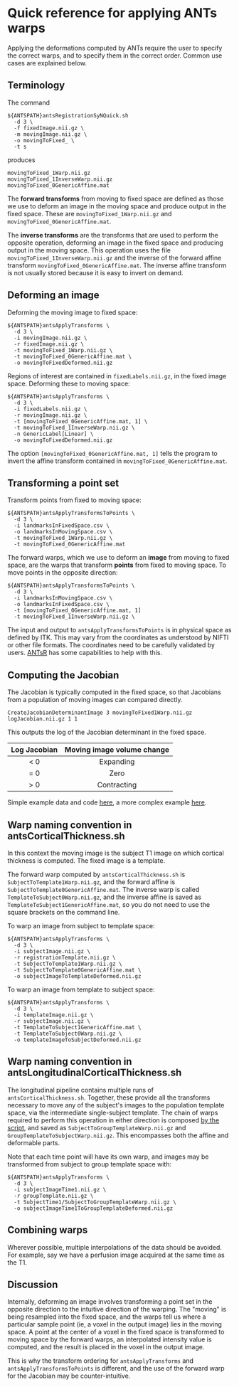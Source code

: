 # Quick reference for applying ANTs warps

Applying the deformations computed by ANTs require the user to specify the correct warps, and to specify them in the correct order. Common use cases are explained below.

## Terminology

The command

```
${ANTSPATH}antsRegistrationSyNQuick.sh 
  -d 3 \
  -f fixedImage.nii.gz \
  -m movingImage.nii.gz \
  -o movingToFixed_ \
  -t s 
```

produces 

```
movingToFixed_1Warp.nii.gz
movingToFixed_1InverseWarp.nii.gz
movingToFixed_0GenericAffine.mat
```

The **forward transforms** from moving to fixed space are defined as those we use to deform an image in the moving space and produce output in the fixed space. These are `movingToFixed_1Warp.nii.gz` and `movingToFixed_0GenericAffine.mat`.

The **inverse transforms** are the transforms that are used to perform the opposite operation, deforming an image in the fixed space and producing output in the moving space. This operation uses the file `movingToFixed_1InverseWarp.nii.gz` and the inverse of the forward affine transform `movingToFixed_0GenericAffine.mat`. The inverse affine transform is not usually stored because it is easy to invert on demand.


## Deforming an image

Deforming the moving image to fixed space:

```
${ANTSPATH}antsApplyTransforms \
  -d 3 \
  -i movingImage.nii.gz \   
  -r fixedImage.nii.gz \   
  -t movingToFixed_1Warp.nii.gz \
  -t movingToFixed_0GenericAffine.mat \   
  -o movingToFixedDeformed.nii.gz
```

Regions of interest are contained in `fixedLabels.nii.gz`, in the fixed image space. Deforming these to moving space:

```
${ANTSPATH}antsApplyTransforms \
  -d 3 \
  -i fixedLabels.nii.gz \
  -r movingImage.nii.gz \   
  -t [movingToFixed_0GenericAffine.mat, 1] \   
  -t movingToFixed_1InverseWarp.nii.gz \
  -n GenericLabel[Linear] \
  -o movingToFixedDeformed.nii.gz
```

The option `[movingToFixed_0GenericAffine.mat, 1]` tells the program to invert the affine transform contained in `movingToFixed_0GenericAffine.mat`. 


## Transforming a point set

Transform points from fixed to moving space:

```
${ANTSPATH}antsApplyTransformsToPoints \
  -d 3 \
  -i landmarksInFixedSpace.csv \
  -o landmarksInMovingSpace.csv \
  -t movingToFixed_1Warp.nii.gz \
  -t movingToFixed_0GenericAffine.mat 
```

The forward warps, which we use to deform an **image** from moving to fixed space, are the warps that transform **points** from fixed to moving space. To move points in the opposite direction:

```
${ANTSPATH}antsApplyTransformsToPoints \
  -d 3 \
  -i landmarksInMovingSpace.csv \
  -o landmarksInFixedSpace.csv \
  -t [movingToFixed_0GenericAffine.mat, 1]
  -t movingToFixed_1InverseWarp.nii.gz \
```

The input and output to `antsApplyTransformsToPoints` is in physical space as defined by ITK. This may vary from the coordinates as understood by NIFTI or other file formats. The coordinates need to be carefully validated by users. [ANTsR](https://github.com/ANTsX/ANTsR/wiki/MNI-Coordinates-in-ANTsR-(and-ANTs)) has some capabilities to help with this.


## Computing the Jacobian

The Jacobian is typically computed in the fixed space, so that Jacobians from a population of moving images can compared directly.

```
CreateJacobianDeterminantImage 3 movingToFixed1Warp.nii.gz logJacobian.nii.gz 1 1
```

This outputs the log of the Jacobian determinant in the fixed space. 

| Log Jacobian | Moving image volume change | 
|    :---:     |     :---:                  | 
|     < 0      | Expanding                  | 
|     = 0      | Zero                       |
|     > 0      | Contracting                |
 
Simple example data and code [here](https://github.com/cookpa/jacobianExample), a more complex example [here](https://github.com/stnava/jacobianTests).


## Warp naming convention in antsCorticalThickness.sh 

In this context the moving image is the subject T1 image on which cortical thickness is computed. The fixed image is a template. 

The forward warp computed by `antsCorticalThickness.sh` is `SubjectToTemplate1Warp.nii.gz`, and the forward affine is `SubjectToTemplate0GenericAffine.mat`. The inverse warp is called `TemplateToSubject0Warp.nii.gz`, and the inverse affine is saved as `TemplateToSubject1GenericAffine.mat`, so you do not need to use the square brackets on the command line.

To warp an image from subject to template space:

```
${ANTSPATH}antsApplyTransforms \
  -d 3 \
  -i subjectImage.nii.gz \
  -r registrationTemplate.nii.gz \   
  -t SubjectToTemplate1Warp.nii.gz \
  -t SubjectToTemplate0GenericAffine.mat \
  -o subjectImageToTemplateDeformed.nii.gz
```
 
To warp an image from template to subject space:

```
${ANTSPATH}antsApplyTransforms \
  -d 3 \
  -i templateImage.nii.gz \
  -r subjectImage.nii.gz \   
  -t TemplateToSubject1GenericAffine.mat \
  -t TemplateToSubject0Warp.nii.gz \
  -o templateImageToSubjectDeformed.nii.gz
```


## Warp naming convention in antsLongitudinalCorticalThickness.sh 

The longitudinal pipeline contains multiple runs of `antsCorticalThickness.sh`. Together, these provide all the transforms necessary to move any of the subject's images to the population template space, via the intermediate single-subject template. The chain of warps required to perform this operation in either direction is composed [by the script](https://github.com/ANTsX/ANTs/blob/master/Scripts/antsLongitudinalCorticalThickness.sh#L1024-L1046), and saved as `SubjectToGroupTemplateWarp.nii.gz` and `GroupTemplateToSubjectWarp.nii.gz`. This encompasses both the affine and deformable parts.

Note that each time point will have its own warp, and images may be transformed from subject to group template space with:

```
${ANTSPATH}antsApplyTransforms \
  -d 3 \
  -i subjectImageTime1.nii.gz \
  -r groupTemplate.nii.gz \   
  -t SubjectTime1/SubjectToGroupTemplateWarp.nii.gz \
  -o subjectImageTime1ToGroupTemplateDeformed.nii.gz
```


## Combining warps

Wherever possible, multiple interpolations of the data should be avoided. For example, say we have a perfusion image acquired at the same time as the T1. 


## Discussion 

Internally, deforming an image involves transforming a point set in the opposite direction to the intuitive direction of the warping. The "moving" is being resampled into the fixed space, and the warps tell us where a particular sample point (ie, a voxel in the output image) lies in the moving space. A point at the center of a voxel in the fixed space is transformed to moving space by the forward warps, an interpolated intensity value is computed, and the result is placed in the voxel in the output image. 

This is why the transform ordering for `antsApplyTransforms` and `antsApplyTransformsToPoints` is different, and the use of the forward warp for the Jacobian may be counter-intuitive.